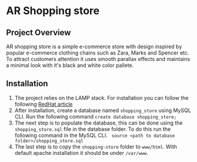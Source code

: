 # AR Shopping store 
## Project Overview
AR shopping store is a simple e-commerce store with design inspired by popular e-commerce clothing chains such as Zara, Marks and Spencer etc.
To attract customers attention it uses smooth parallax effects and maintains a minimal look with it's black and white color pallete.

## Installation
1. The project relies on the LAMP stack. For installation you can follow the following [RedHat article](https://www.redhat.com/sysadmin/lamp-server)
2. After installation, create a database named `shopping_store` using MySQL CLI. Run the following command
```create database shopping_store;```
3. The next step is to populate the database, this can be done using the `shopping_store.sql` file in the database folder. To do this run the following command in the MySQL CLI.
``` source <path to database folder>/shopping_store.sql```
4. The last step is to copy the `shopping-store` folder to `www/html`. With default apache installation it should be under `/var/www`.


